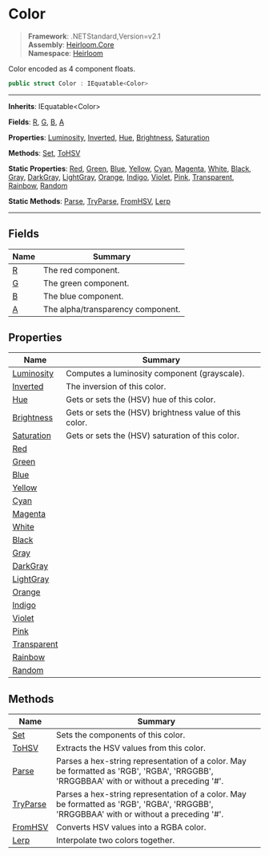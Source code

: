 # Color

> **Framework**: .NETStandard,Version=v2.1  
> **Assembly**: [Heirloom.Core][0]  
> **Namespace**: [Heirloom][0]  

Color encoded as 4 component floats.

```cs
public struct Color : IEquatable<Color>
```

--------------------------------------------------------------------------------

**Inherits**: IEquatable\<Color>

**Fields**: [R][1], [G][2], [B][3], [A][4]

**Properties**: [Luminosity][5], [Inverted][6], [Hue][7], [Brightness][8], [Saturation][9]

**Methods**: [Set][10], [ToHSV][11]

**Static Properties**: [Red][12], [Green][13], [Blue][14], [Yellow][15], [Cyan][16], [Magenta][17], [White][18], [Black][19], [Gray][20], [DarkGray][21], [LightGray][22], [Orange][23], [Indigo][24], [Violet][25], [Pink][26], [Transparent][27], [Rainbow][28], [Random][29]

**Static Methods**: [Parse][30], [TryParse][31], [FromHSV][32], [Lerp][33]

--------------------------------------------------------------------------------

## Fields

| Name   | Summary                           |
|--------|-----------------------------------|
| [R][1] | The red component.                |
| [G][2] | The green component.              |
| [B][3] | The blue component.               |
| [A][4] | The alpha/transparency component. |

## Properties

| Name              | Summary                                                |
|-------------------|--------------------------------------------------------|
| [Luminosity][5]   | Computes a luminosity component (grayscale).           |
| [Inverted][6]     | The inversion of this color.                           |
| [Hue][7]          | Gets or sets the (HSV) hue of this color.              |
| [Brightness][8]   | Gets or sets the (HSV) brightness value of this color. |
| [Saturation][9]   | Gets or sets the (HSV) saturation of this color.       |
| [Red][12]         |                                                        |
| [Green][13]       |                                                        |
| [Blue][14]        |                                                        |
| [Yellow][15]      |                                                        |
| [Cyan][16]        |                                                        |
| [Magenta][17]     |                                                        |
| [White][18]       |                                                        |
| [Black][19]       |                                                        |
| [Gray][20]        |                                                        |
| [DarkGray][21]    |                                                        |
| [LightGray][22]   |                                                        |
| [Orange][23]      |                                                        |
| [Indigo][24]      |                                                        |
| [Violet][25]      |                                                        |
| [Pink][26]        |                                                        |
| [Transparent][27] |                                                        |
| [Rainbow][28]     |                                                        |
| [Random][29]      |                                                        |

## Methods

| Name           | Summary                                                                                                                                 |
|----------------|-----------------------------------------------------------------------------------------------------------------------------------------|
| [Set][10]      | Sets the components of this color.                                                                                                      |
| [ToHSV][11]    | Extracts the HSV values from this color.                                                                                                |
| [Parse][30]    | Parses a hex-string representation of a color. May be formatted as 'RGB', 'RGBA', 'RRGGBB', 'RRGGBBAA' with or without a preceding '#'. |
| [TryParse][31] | Parses a hex-string representation of a color. May be formatted as 'RGB', 'RGBA', 'RRGGBB', 'RRGGBBAA' with or without a preceding '#'. |
| [FromHSV][32]  | Converts HSV values into a RGBA color.                                                                                                  |
| [Lerp][33]     | Interpolate two colors together.                                                                                                        |

[0]: ../Heirloom.Core.md
[1]: Heirloom.Color.R.md
[2]: Heirloom.Color.G.md
[3]: Heirloom.Color.B.md
[4]: Heirloom.Color.A.md
[5]: Heirloom.Color.Luminosity.md
[6]: Heirloom.Color.Inverted.md
[7]: Heirloom.Color.Hue.md
[8]: Heirloom.Color.Brightness.md
[9]: Heirloom.Color.Saturation.md
[10]: Heirloom.Color.Set.md
[11]: Heirloom.Color.ToHSV.md
[12]: Heirloom.Color.Red.md
[13]: Heirloom.Color.Green.md
[14]: Heirloom.Color.Blue.md
[15]: Heirloom.Color.Yellow.md
[16]: Heirloom.Color.Cyan.md
[17]: Heirloom.Color.Magenta.md
[18]: Heirloom.Color.White.md
[19]: Heirloom.Color.Black.md
[20]: Heirloom.Color.Gray.md
[21]: Heirloom.Color.DarkGray.md
[22]: Heirloom.Color.LightGray.md
[23]: Heirloom.Color.Orange.md
[24]: Heirloom.Color.Indigo.md
[25]: Heirloom.Color.Violet.md
[26]: Heirloom.Color.Pink.md
[27]: Heirloom.Color.Transparent.md
[28]: Heirloom.Color.Rainbow.md
[29]: Heirloom.Color.Random.md
[30]: Heirloom.Color.Parse.md
[31]: Heirloom.Color.TryParse.md
[32]: Heirloom.Color.FromHSV.md
[33]: Heirloom.Color.Lerp.md
